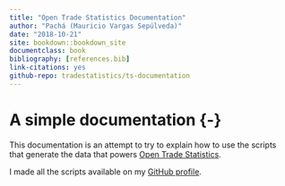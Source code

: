 ```yaml
--- 
title: "Open Trade Statistics Documentation"
author: "Pachá (Mauricio Vargas Sepúlveda)"
date: "2018-10-21"
site: bookdown::bookdown_site
documentclass: book
bibliography: [references.bib]
link-citations: yes
github-repo: tradestatistics/ts-documentation
---
```


# A simple documentation {-}

This documentation is an attempt to try to explain how to use the scripts that generate the data that powers [Open Trade Statistics](https://aaa/). 

I made all the scripts available on my [GitHub profile](https://github.com/tradestatistics).
